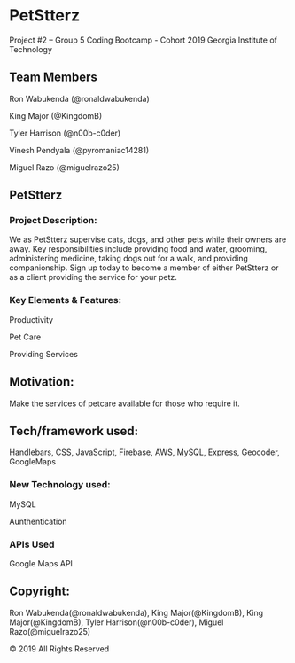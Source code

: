 # PetStterz
Project #2 – Group 5
Coding Bootcamp - Cohort 2019
Georgia Institute of Technology

## Team Members 
 Ron Wabukenda (@ronaldwabukenda)

 King Major (@KingdomB)

 Tyler Harrison (@n00b-c0der)

 Vinesh Pendyala (@pyromaniac14281)

 Miguel Razo (@miguelrazo25)

## PetStterz

### Project Description:

We as PetStterz supervise cats, dogs, and other pets while their owners are away. Key responsibilities include providing food and water, grooming, administering medicine, taking dogs out for a walk, and providing companionship. Sign up today to become a member of either PetStterz or as a client providing the service for your petz.

### Key Elements & Features:

 Productivity
 
 Pet Care
 
 Providing Services
 
 
## Motivation:

Make the services of petcare available for those who require it.

## Tech/framework used:

Handlebars, CSS, JavaScript, Firebase, AWS, MySQL, Express, Geocoder, GoogleMaps

### New Technology used:

MySQL

Aunthentication

### APIs Used

Google Maps API

## Copyright: 

Ron Wabukenda(@ronaldwabukenda), King Major(@KingdomB), King Major(@KingdomB), Tyler Harrison(@n00b-c0der), Miguel Razo(@miguelrazo25)

© 2019 All Rights Reserved
